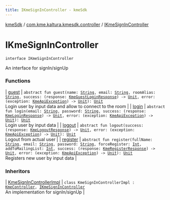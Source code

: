 ```yaml
---
title: IKmeSignInController - kmeSdk
---
```


[kmeSdk](../../index.html) / [com.kme.kaltura.kmesdk.controller](../index.html) / [IKmeSignInController](./index.html)

# IKmeSignInController

`interface IKmeSignInController`

An interface for signIn/signUp

### Functions

| [guest](guest.html) | `abstract fun guest(name: `[`String`](https://kotlinlang.org/api/latest/jvm/stdlib/kotlin/-string/index.html)`, email: `[`String`](https://kotlinlang.org/api/latest/jvm/stdlib/kotlin/-string/index.html)`, roomAlias: `[`String`](https://kotlinlang.org/api/latest/jvm/stdlib/kotlin/-string/index.html)`, success: (response: `[`KmeGuestLoginResponse`](../../com.kme.kaltura.kmesdk.rest.response.signin/-kme-guest-login-response/index.html)`) -> `[`Unit`](https://kotlinlang.org/api/latest/jvm/stdlib/kotlin/-unit/index.html)`, error: (exception: `[`KmeApiException`](../../com.kme.kaltura.kmesdk.rest/-kme-api-exception/index.html)`) -> `[`Unit`](https://kotlinlang.org/api/latest/jvm/stdlib/kotlin/-unit/index.html)`): `[`Unit`](https://kotlinlang.org/api/latest/jvm/stdlib/kotlin/-unit/index.html)<br>Login user by input data and allow to connect to the room |
| [login](login.html) | `abstract fun login(email: `[`String`](https://kotlinlang.org/api/latest/jvm/stdlib/kotlin/-string/index.html)`, password: `[`String`](https://kotlinlang.org/api/latest/jvm/stdlib/kotlin/-string/index.html)`, success: (response: `[`KmeLoginResponse`](../../com.kme.kaltura.kmesdk.rest.response.signin/-kme-login-response/index.html)`) -> `[`Unit`](https://kotlinlang.org/api/latest/jvm/stdlib/kotlin/-unit/index.html)`, error: (exception: `[`KmeApiException`](../../com.kme.kaltura.kmesdk.rest/-kme-api-exception/index.html)`) -> `[`Unit`](https://kotlinlang.org/api/latest/jvm/stdlib/kotlin/-unit/index.html)`): `[`Unit`](https://kotlinlang.org/api/latest/jvm/stdlib/kotlin/-unit/index.html)<br>Login user by input data |
| [logout](logout.html) | `abstract fun logout(success: (response: `[`KmeLogoutResponse`](../../com.kme.kaltura.kmesdk.rest.response.signin/-kme-logout-response/index.html)`) -> `[`Unit`](https://kotlinlang.org/api/latest/jvm/stdlib/kotlin/-unit/index.html)`, error: (exception: `[`KmeApiException`](../../com.kme.kaltura.kmesdk.rest/-kme-api-exception/index.html)`) -> `[`Unit`](https://kotlinlang.org/api/latest/jvm/stdlib/kotlin/-unit/index.html)`): `[`Unit`](https://kotlinlang.org/api/latest/jvm/stdlib/kotlin/-unit/index.html)<br>Logout from actual user |
| [register](register.html) | `abstract fun register(fullName: `[`String`](https://kotlinlang.org/api/latest/jvm/stdlib/kotlin/-string/index.html)`, email: `[`String`](https://kotlinlang.org/api/latest/jvm/stdlib/kotlin/-string/index.html)`, password: `[`String`](https://kotlinlang.org/api/latest/jvm/stdlib/kotlin/-string/index.html)`, forceRegister: `[`Int`](https://kotlinlang.org/api/latest/jvm/stdlib/kotlin/-int/index.html)`, addToMailingList: `[`Int`](https://kotlinlang.org/api/latest/jvm/stdlib/kotlin/-int/index.html)`, success: (response: `[`KmeRegisterResponse`](../../com.kme.kaltura.kmesdk.rest.response.signin/-kme-register-response/index.html)`) -> `[`Unit`](https://kotlinlang.org/api/latest/jvm/stdlib/kotlin/-unit/index.html)`, error: (exception: `[`KmeApiException`](../../com.kme.kaltura.kmesdk.rest/-kme-api-exception/index.html)`) -> `[`Unit`](https://kotlinlang.org/api/latest/jvm/stdlib/kotlin/-unit/index.html)`): `[`Unit`](https://kotlinlang.org/api/latest/jvm/stdlib/kotlin/-unit/index.html)<br>Registers new user by input data |

### Inheritors

| [KmeSignInControllerImpl](../../com.kme.kaltura.kmesdk.controller.impl/-kme-sign-in-controller-impl/index.html) | `class KmeSignInControllerImpl : `[`KmeController`](../../com.kme.kaltura.kmesdk.controller.impl/-kme-controller/index.html)`, `[`IKmeSignInController`](./index.html)<br>An implementation for signIn/signUp |

